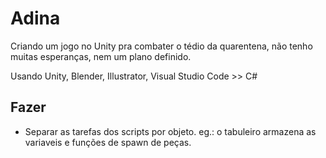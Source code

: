 # Adina

Criando um jogo no Unity pra combater o tédio da quarentena, não tenho muitas esperanças, nem um plano definido.

Usando Unity, Blender, Illustrator, Visual Studio Code >> C#

## Fazer
- Separar as tarefas dos scripts por objeto. eg.: o tabuleiro armazena as variaveis e funções de spawn de peças.